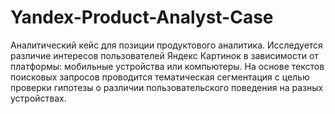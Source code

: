 # Yandex-Product-Analyst-Case
Аналитический кейс для позиции продуктового аналитика. Исследуется различие интересов пользователей Яндекс Картинок в зависимости от платформы: мобильные устройства или компьютеры. На основе текстов поисковых запросов проводится тематическая сегментация с целью проверки гипотезы о различии пользовательского поведения на разных устройствах.

